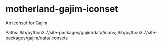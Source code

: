 # motherland-gajim-iconset
An iconset for Gajim

Paths:
/lib/python3.7/site-packages/gajim/data/icons;
/lib/python3.7/site-packages/gajim/data/iconsets
